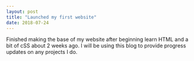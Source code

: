 ```yaml
---
layout: post
title: "Launched my first website"
date: 2018-07-24
---
```


Finished making the base of my website after beginning learn HTML and a bit of cSS about 2 weeks ago. I will be using this blog to provide progress updates on any projects I do.
